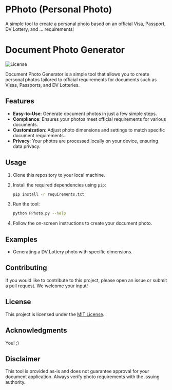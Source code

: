 # PPhoto (Personal Photo)
A simple tool to create a personal photo based on an official Visa, Passport, DV Lottery, and … requirements!


# Document Photo Generator

![License](https://img.shields.io/badge/license-MIT-green)

Document Photo Generator is a simple tool that allows you to create personal photos tailored to official requirements for documents such as Visas, Passports, and DV Lotteries.

## Features

- **Easy-to-Use**: Generate document photos in just a few simple steps.
- **Compliance**: Ensures your photos meet official requirements for various documents.
- **Customization**: Adjust photo dimensions and settings to match specific document requirements.
- **Privacy**: Your photos are processed locally on your device, ensuring data privacy.

## Usage

1. Clone this repository to your local machine.
2. Install the required dependencies using `pip`:

   ```bash
   pip install -r requirements.txt
   ```

3. Run the tool:

   ```bash
   python PPhoto.py --help
   ```

4. Follow the on-screen instructions to create your document photo.


## Examples

- Generating a DV Lottery photo with specific dimensions.

## Contributing

If you would like to contribute to this project, please open an issue or submit a pull request. We welcome your input!

## License

This project is licensed under the [MIT License](LICENSE).

## Acknowledgments

You! ;)

## Disclaimer

This tool is provided as-is and does not guarantee approval for your document application. Always verify photo requirements with the issuing authority.


